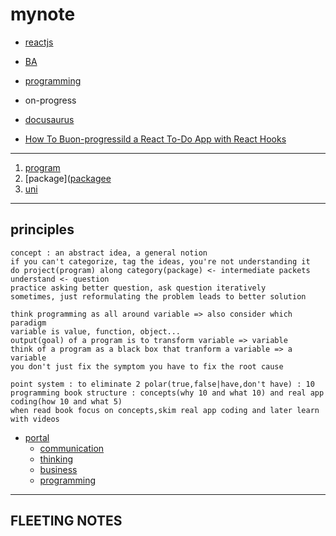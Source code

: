 # mynote

- [reactjs](reactjs)
- [BA](BA)
- [programming](programming)

- on-progress
- [docusaurus](docusaurus)
- [How To Buon-progressild a React To-Do App with React Hooks](https://www.digitalocean.com/community/tutorials/how-to-build-a-react-to-do-app-with-react-hooks)

---

1. [program](program)
2. [package]([packagee](packagee)
3. [uni](uni)

---

## principles

```
concept : an abstract idea, a general notion
if you can't categorize, tag the ideas, you're not understanding it
do project(program) along category(package) <- intermediate packets
understand <- question
practice asking better question, ask question iteratively
sometimes, just reformulating the problem leads to better solution

think programming as all around variable => also consider which paradigm
variable is value, function, object...
output(goal) of a program is to transform variable => variable
think of a program as a black box that tranform a variable => a variable
you don't just fix the symptom you have to fix the root cause

point system : to eliminate 2 polar(true,false|have,don't have) : 10
programming book structure : concepts(why 10 and what 10) and real app coding(how 10 and what 5)
when read book focus on concepts,skim real app coding and later learn with videos
```

- [portal](portal)
     - [communication](communication)
     - [thinking](thinking)
     - [business](business)
     - [programming](programming)

---

## FLEETING NOTES
